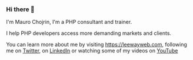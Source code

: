 ### Hi there 👋

I'm Mauro Chojrin, I'm a PHP consultant and trainer.

I help PHP developers access more demanding markets and clients.

You can learn more about me by visiting https://leewayweb.com, following me on [Twitter](https://twitter.com/mchojrin), on [LinkedIn](https://www.linkedin.com/in/maurochojrin) or watching some of my videos on [YouTube](https://www.youtube.com/channel/UCsNe59kuUuLrgAbDv8swDMQ)
<!--
**mchojrin/mchojrin** is a ✨ _special_ ✨ repository because its `README.md` (this file) appears on your GitHub profile.

Here are some ideas to get you started:

- 🔭 I’m currently working on ...
- 🌱 I’m currently learning ...
- 👯 I’m looking to collaborate on ...
- 🤔 I’m looking for help with ...
- 💬 Ask me about ...
- 📫 How to reach me: ...
- 😄 Pronouns: ...
- ⚡ Fun fact: ...
-->
